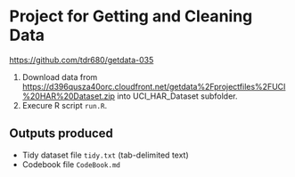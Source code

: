 Project for Getting and Cleaning Data
=====================================

https://github.com/tdr680/getdata-035

1. Download data from https://d396qusza40orc.cloudfront.net/getdata%2Fprojectfiles%2FUCI%20HAR%20Dataset.zip into UCI_HAR_Dataset subfolder.
2. Execure R script `run.R`.

Outputs produced
----------------
* Tidy dataset file `tidy.txt` (tab-delimited text)
* Codebook file `CodeBook.md`
